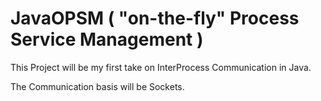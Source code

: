 # JavaOPSM ( "on-the-fly" Process Service Management )
This Project will be my first take on InterProcess Communication in Java.

The Communication basis will be Sockets.
